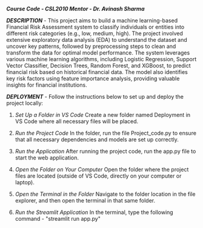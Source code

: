 _**Course Code - CSL2010
Mentor - Dr. Avinash Sharma**_

_**DESCRIPTION**_ - 
This project aims to build a machine learning-based Financial Risk Assessment system to classify individuals or entities into different risk categories (e.g., low, medium, high). The project involved extensive exploratory data analysis (EDA) to understand the dataset and uncover key patterns, followed by preprocessing steps to clean and transform the data for optimal model performance.
The system leverages various machine learning algorithms, including Logistic Regression, Support Vector Classifier, Decision Trees, Random Forest, and XGBoost, to predict financial risk based on historical financial data. The model also identifies key risk factors using feature importance analysis, providing valuable insights for financial institutions.

_**DEPLOYMENT**_ -
Follow the instructions below to set up and deploy the project locally:

1. _Set Up a Folder in VS Code_
Create a new folder named Deployment in VS Code where all necessary files will be placed.

2. _Run the Project Code_
In the folder, run the file Project_code.py to ensure that all necessary dependencies and models are set up correctly.

3. _Run the Application_
After running the project code, run the app.py file to start the web application.

4. _Open the Folder on Your Computer_
Open the folder where the project files are located (outside of VS Code, directly on your computer or laptop).

5. _Open the Terminal in the Folder_
Navigate to the folder location in the file explorer, and then open the terminal in that same folder.

6. _Run the Streamlit Application_
In the terminal, type the following command - "streamlit run app.py"



